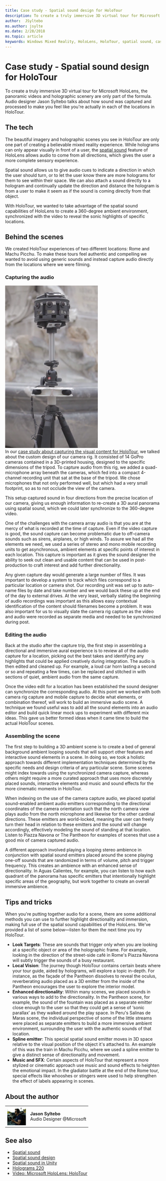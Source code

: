 ```yaml
---
title: Case study - Spatial sound design for HoloTour
description: To create a truly immersive 3D virtual tour for Microsoft HoloLens, the panoramic videos and holographic scenery are only part of the formula.
author:  JSyltebo
ms.author: jsylte
ms.date: 2/28/2018
ms.topic: article
keywords: Windows Mixed Reality, HoloLens, HoloTour, spatial sound, case study
---
```




# Case study - Spatial sound design for HoloTour

To create a truly immersive 3D virtual tour for Microsoft HoloLens, the panoramic videos and holographic scenery are only part of the formula. Audio designer Jason Syltebo talks about how sound was captured and processed to make you feel like you're actually in each of the locations in HoloTour.

## The tech

The beautiful imagery and holographic scenes you see in HoloTour are only one part of creating a believable mixed reality experience. While holograms can only appear visually in front of a user, the [spatial sound](spatial-sound.md) feature of HoloLens allows audio to come from all directions, which gives the user a more complete sensory experience.

Spatial sound allows us to give audio cues to indicate a direction in which the user should turn, or to let the user know there are more holograms for them to see within their space. We can also attach a sound directly to a hologram and continually update the direction and distance the hologram is from a user to make it seem as if the sound is coming directly from that object.

With HoloTour, we wanted to take advantage of the spatial sound capabilities of HoloLens to create a 360-degree ambient environment, synchronized with the video to reveal the sonic highlights of specific locations.

## Behind the scenes

We created HoloTour experiences of two different locations: Rome and Machu Picchu. To make these tours feel authentic and compelling we wanted to avoid using generic sounds and instead capture audio directly from the locations where we were filming.

### Capturing the audio

![This setup captured sound in four directions from the precise location of our camera, giving us enough information to re-create a 3D aural panorama using spatial sound, which we could later synchronize to the 360-degree video.](images/camera-rig-microphones-300px.png)
<br>
In our [case study about capturing the visual content for HoloTour](case-study-capturing-and-creating-content-for-holotour.md), we talked about the custom design of our camera rig. It consisted of 14 GoPro cameras contained in a 3D-printed housing, designed to the specific dimensions of the tripod. To capture audio from this rig, we added a quad-microphone array beneath the cameras, which fed into a compact 4-channel recording unit that sat at the base of the tripod. We chose microphones that not only performed well, but which had a very small footprint, so as to not occlude the view of the camera.

This setup captured sound in four directions from the precise location of our camera, giving us enough information to re-create a 3D aural panorama using spatial sound, which we could later synchronize to the 360-degree video.

One of the challenges with the camera array audio is that you are at the mercy of what is recorded at the time of capture. Even if the video capture is good, the sound capture can become problematic due to off-camera sounds such as sirens, airplanes, or high winds. To assure we had all the elements we need, we used a series of stereo and mono mobile recording units to get asynchronous, ambient elements at specific points of interest in each location. This capture is important as it gives the sound designer the ability to seek out clean and usable content that can be used in post-production to craft interest and add further directionality.

Any given capture day would generate a large number of files. It was important to develop a system to track which files correspond to a particular location or camera shot. Our recording unit was set up to auto-name files by date and take number and we would back these up at the end of the day to external drives. At the very least, verbally slating the beginning of audio recordings was important as this allows easy contextual identification of the content should filenames become a problem. It was also important for us to visually slate the camera rig capture as the video and audio were recorded as separate media and needed to be synchronized during post.

### Editing the audio

Back at the studio after the capture trip, the first step in assembling a directional and immersive aural experience is to review all of the audio capture for a location, picking out the best takes and identifying any highlights that could be applied creatively during integration. The audio is then edited and cleaned up. For example, a loud car horn lasting a second or so and repeating a few times, can be replaced and stitched in with sections of quiet, ambient audio from the same capture.

Once the video edit for a location has been established the sound designer can synchronize the corresponding audio. At this point we worked with both camera rig capture and mobile capture to decide what elements, or combination thereof, will work to build an immersive audio scene. A technique we found useful was to add all the sound elements into an audio editor and build quick linear mock ups to experiment with different mix ideas. This gave us better formed ideas when it came time to build the actual HoloTour scenes.

### Assembling the scene

The first step to building a 3D ambient scene is to create a bed of general background ambient looping sounds that will support other features and interactive sound elements in a scene. In doing so, we took a holistic approach towards different implementation techniques determined by the specific needs and design criteria of any particular scene. Some scenes might index towards using the synchronized camera capture, whereas others might require a more curated approach that uses more discretely placed sounds, interactive elements and music and sound effects for the more cinematic moments in HoloTour.

When indexing on the use of the camera capture audio, we placed spatial sound-enabled ambient audio emitters corresponding to the directional coordinates of the camera orientation such that the north camera view plays audio from the north microphone and likewise for the other cardinal directions. These emitters are world-locked, meaning the user can freely turn their head in relation to these emitters and the sound will change accordingly, effectively modeling the sound of standing at that location. Listen to Piazza Navona or The Pantheon for examples of scenes that use a good mix of camera captured audio.

A different approach involved playing a looping stereo ambience in conjunction with spatial sound emitters placed around the scene playing one-off sounds that are randomized in terms of volume, pitch and trigger frequency. This creates an ambience with an enhanced sense of directionality. In Aguas Calientes, for example, you can listen to how each quadrant of the panorama has specific emitters that intentionally highlight specific areas of the geography, but work together to create an overall immersive ambience.

## Tips and tricks

When you're putting together audio for a scene, there are some additional methods you can use to further highlight directionality and immersion, making full use of the spatial sound capabilities of the HoloLens. We've provided a list of some below—listen for them the next time you try HoloTour.
* **Look Targets**: These are sounds that trigger only when you are looking at a specific object or area of the holographic frame. For example, looking in the direction of the street-side café in Rome's Piazza Navona will subtly trigger the sounds of a busy restaurant.
* **Local Vision**: The journey though HoloTour contains certain beats where your tour guide, aided by holograms, will explore a topic in-depth. For instance, as the façade of the Pantheon dissolves to reveal the oculus, reverberating audio placed as a 3D emitter from the inside of the Pantheon encourages the user to explore the interior model.
* **Enhanced directionality**: Within many scenes, we placed sounds in various ways to add to the directionality. In the Pantheon scene, for example, the sound of the fountain was placed as a separate emitter close enough to the user so that they could get a sense of ‘sonic parallax’ as they walked around the play space. In Peru's Salinas de Maras scene, the individual perspective of some of the little streams were placed as separate emitters to build a more immersive ambient environment, surrounding the user with the authentic sounds of that location.
* **Spline emitter**: This special spatial sound emitter moves in 3D space relative to the visual position of the object it's attached to. An example of this was the train in Machu Picchu, where we used a spline emitter to give a distinct sense of directionality and movement.
* **Music and SFX**: Certain aspects of HoloTour that represent a more stylized or cinematic approach use music and sound effects to heighten the emotional impact. In the gladiator battle at the end of the Rome tour, special effects like whooshes or stingers were used to help strengthen the effect of labels appearing in scenes.

## About the author

<table style="border-collapse:collapse">
<tr>
<td style="border-style: none" width="60px"><img alt="Picture of Jason Syltebo" width="60" height="60" src="images/syltebo.png"></td>
<td style="border-style: none"><b>Jason Syltebo</b><br>Audio Designer @Microsoft</td>
</tr>
</table>

## See also
* [Spatial sound](spatial-sound.md)
* [Spatial sound design](spatial-sound-design.md)
* [Spatial sound in Unity](spatial-sound-in-unity.md)
* [Holograms 220](holograms-220.md)
* [Video: Microsoft HoloLens: HoloTour](https://www.youtube.com/watch?v=pLd9WPlaMpY)

 
